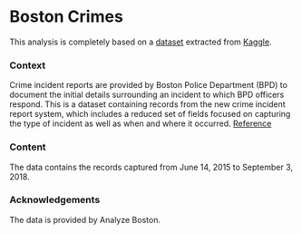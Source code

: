 # Boston Crimes

This analysis is completely based on a [dataset](https://www.kaggle.com/AnalyzeBoston/crimes-in-boston) extracted from [Kaggle](https://www.kaggle.com/).

### Context
Crime incident reports are provided by Boston Police Department (BPD) to document the initial details surrounding an incident to which BPD officers respond. This is a dataset containing records from the new crime incident report system, which includes a reduced set of fields focused on capturing the type of incident as well as when and where it occurred. [Reference](https://www.kaggle.com/AnalyzeBoston/crimes-in-boston)

### Content
The data contains the records captured from June 14, 2015 to September 3, 2018.

### Acknowledgements
The data is provided by Analyze Boston.







